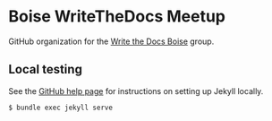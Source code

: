 Boise WriteTheDocs Meetup
=========================

GitHub organization for the [Write the Docs Boise](https://www.meetup.com/Write-the-Docs-Boise/) group.

Local testing
-------------
See the [GitHub help page](https://help.github.com/articles/setting-up-your-github-pages-site-locally-with-jekyll/)
for instructions on setting up Jekyll locally.

```
$ bundle exec jekyll serve
```
